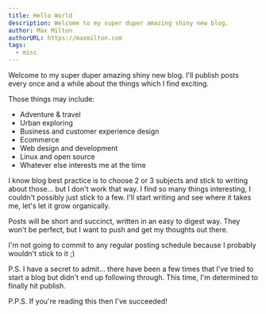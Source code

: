 ```yaml
---
title: Hello World
description: Welcome to my super duper amazing shiny new blog.
author: Max Milton
authorURL: https://maxmilton.com
tags:
  - misc
---
```


Welcome to my super duper amazing shiny new blog. I'll publish posts every once and a while about the things which I find exciting.

Those things may include:

- Adventure &amp; travel
- Urban exploring
- Business and customer experience design
- Ecommerce
- Web design and development
- Linux and open source
- Whatever else interests me at the time

I know blog best practice is to choose 2 or 3 subjects and stick to writing about those... but I don't work that way. I find so many things interesting, I couldn't possibly just stick to a few. I'll start writing and see where it takes me, let's let it grow organically.

Posts will be short and succinct, written in an easy to digest way. They won't be perfect, but I want to push and get my thoughts out there.

I'm not going to commit to any regular posting schedule because I probably wouldn't stick to it ;)

P.S. I have a secret to admit... there have been a few times that I've tried to start a blog but didn't end up following through. This time, I'm determined to finally hit publish.

P.P.S. If you're reading this then I've succeeded!
